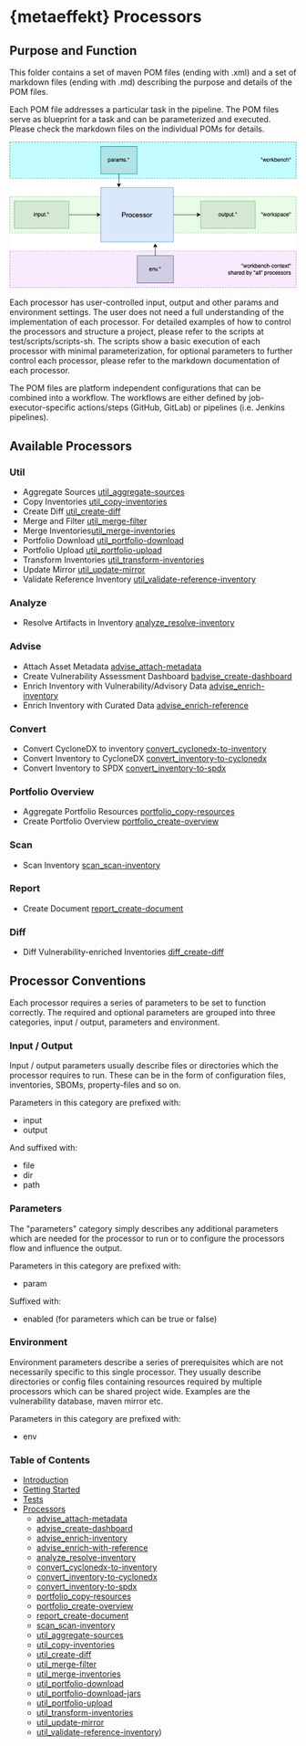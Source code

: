 # {metaeffekt} Processors

## Purpose and Function

This folder contains a set of maven POM files (ending with .xml) and a set of markdown files (ending with .md) 
describing the purpose and details of the POM files. 

Each POM file addresses a particular task in the pipeline. The POM files serve as blueprint for a task and can be 
parameterized and executed. Please check the markdown files on the individual POMs for details.

![](../docs/concept-processor.png)

Each processor has user-controlled input, output and other params and environment settings. The user does not need a 
full understanding of the implementation of each processor. For detailed examples of how to control the processors and 
structure a project, please refer to the scripts at test/scripts/scripts-sh. The scripts show a basic execution of each 
processor with minimal parameterization, for optional parameters to further control each processor, please refer to the 
markdown documentation of each processor.

The POM files are platform independent configurations that can be combined into a workflow. The workflows are either 
defined by job-executor-specific actions/steps (GitHub, GitLab) or pipelines (i.e. Jenkins pipelines).

## Available Processors

### Util

* Aggregate Sources [util_aggregate-sources](util/util_aggregate-sources.md)
* Copy Inventories [util_copy-inventories](util/util_copy-inventories.md)
* Create Diff [util_create-diff](util/util_create-diff.md)
* Merge and Filter [util_merge-filter](util/util_merge-filter.md)
* Merge Inventories[util_merge-inventories](util/util_merge-inventories.md)
* Portfolio Download [util_portfolio-download](util/util_portfolio-download.md)
* Portfolio Upload [util_portfolio-upload](util/util_portfolio-upload.md)
* Transform Inventories [util_transform-inventories](util/util_transform-inventories.md)
* Update Mirror [util_update-mirror](util/util_update-mirror.md)
* Validate Reference Inventory [util_validate-reference-inventory](util/util_validate-reference-inventory.md)

### Analyze
* Resolve Artifacts in Inventory [analyze_resolve-inventory](analyze_resolve-inventory.md)

### Advise

* Attach Asset Metadata [advise_attach-metadata](advise_attach-metadata.md)
* Create Vulnerability Assessment Dashboard [badvise_create-dashboard](advise_create-dashboard.md)
* Enrich Inventory with Vulnerability/Advisory Data [advise_enrich-inventory](advise_enrich-inventory.md)
* Enrich Inventory with Curated Data [advise_enrich-reference](advise_enrich-reference.md)

### Convert

* Convert CycloneDX to inventory [convert_cyclonedx-to-inventory](convert/convert_cyclonedx-to-inventory.md)
* Convert Inventory to CycloneDX [convert_inventory-to-cyclonedx](convert/convert_inventory-to-cyclonedx.md)
* Convert Inventory to SPDX [convert_inventory-to-spdx](convert/convert_inventory-to-spdx.md)

### Portfolio Overview

* Aggregate Portfolio Resources [portfolio_copy-resources](portfolio_copy-resources.md)
* Create Portfolio Overview [portfolio_create-overview](portfolio_create-overview.md)

### Scan

* Scan Inventory [scan_scan-inventory](scan/scan_scan-inventory.md)

### Report

* Create Document [report_create-document](report/report_create-document.md)

### Diff 

* Diff Vulnerability-enriched Inventories [diff_create-diff](diff_create-diff.md)

## Processor Conventions

Each processor requires a series of parameters to be set to function correctly. The required and optional parameters
are grouped into three categories, input / output, parameters and environment.

### Input / Output

Input / output parameters usually describe files or directories which the processor requires to run.
These can be in the form of configuration files, inventories, SBOMs, property-files and so on.

Parameters in this category are prefixed with:
- input
- output

And suffixed with:
- file
- dir
- path

### Parameters
The "parameters" category simply describes any additional parameters which are needed for the processor to run or to
configure the processors flow and influence the output.

Parameters in this category are prefixed with:
- param

Suffixed with:
- enabled (for parameters which can be true or false)

### Environment
Environment parameters describe a series of prerequisites which are not necessarily specific to this single processor.
They usually describe directories or config files containing resources required by multiple processors which can be
shared project wide. Examples are the vulnerability database, maven mirror etc.

Parameters in this category are prefixed with:
- env

### Table of Contents
* [Introduction](README.md)
* [Getting Started](GETTING_STARTED.md)
* [Tests](tests/README.md)
* [Processors](processors/README.md)
    * [advise_attach-metadata](processors/advise/advise_attach-metadata.md)
    * [advise_create-dashboard](processors/advise/advise_create-dashboard.md)
    * [advise_enrich-inventory](processors/advise/advise_enrich-inventory.md)
    * [advise_enrich-with-reference](processors/advise/advise_enrich-with-reference.md)
    * [analyze_resolve-inventory](processors/analyze/analyze_resolve-inventory.md)
    * [convert_cyclonedx-to-inventory](processors/convert/convert_cyclonedx-to-inventory.md)
    * [convert_inventory-to-cyclonedx](processors/convert/convert_inventory-to-cyclonedx.md)
    * [convert_inventory-to-spdx](processors/convert/convert_inventory-to-spdx.md)
    * [portfolio_copy-resources](processors/portfolio/portfolio_copy-resources.md)
    * [portfolio_create-overview](processors/portfolio/portfolio_create-overview.md)
    * [report_create-document](processors/report/report_create-document.md)
    * [scan_scan-inventory](processors/scan/scan_scan-inventory.md)
    * [util_aggregate-sources](processors/util/util_aggregate-sources.md)
    * [util_copy-inventories](processors/util/util_copy-inventories.md)
    * [util_create-diff](processors/util/util_create-diff.md)
    * [util_merge-filter](processors/util/util_merge-filter.md)
    * [util_merge-inventories](processors/util/util_merge-inventories.md)
    * [util_portfolio-download](processors/util/util_portfolio-download.md)
    * [util_portfolio-download-jars](processors/util/util_portfolio-download-jars.md)
    * [util_portfolio-upload](processors/util/util_portfolio-upload.md)
    * [util_transform-inventories](processors/util/util_transform-inventories.md)
    * [util_update-mirror](processors/util/util_update-mirror.md)
    * [util_validate-reference-inventory](processors/util/util_validate-reference-inventory.md))